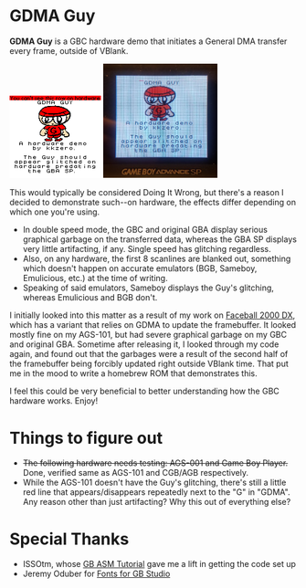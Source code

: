 # GDMA Guy
**GDMA Guy** is a GBC hardware demo that initiates a General DMA transfer every frame, outside of VBlank.

![GDMA Guy on BGB](guy-bgb.png) <img src="guy-ags101.png" alt="GDMA Guy on AGS-101" style="height: 200x; width:200px;"/>

This would typically be considered Doing It Wrong, but there's a reason I decided to demonstrate such--on hardware, the effects differ depending on which one you're using. 
* In double speed mode, the GBC and original GBA display serious graphical garbage on the transferred data, whereas the GBA SP displays very little artifacting, if any. Single speed has glitching regardless.
* Also, on any hardware, the first 8 scanlines are blanked out, something which doesn't happen on accurate emulators (BGB, Sameboy, Emulicious, etc.) at the time of writing. 
* Speaking of said emulators, Sameboy displays the Guy's glitching, whereas Emulicious and BGB don't.

I initially looked into this matter as a result of my work on [Faceball 2000 DX](https://www.romhacking.net/hacks/6107/), which has a variant that relies on GDMA to update the framebuffer.  It looked mostly fine on my AGS-101, but had severe graphical garbage on my GBC and original GBA. Sometime after releasing it, I looked through my code again, and found out that the garbages were a result of the second half of the framebuffer being forcibly updated right outside VBlank time. That put me in the mood to write a homebrew ROM that demonstrates this.

I feel this could be very beneficial to better understanding how the GBC hardware works. Enjoy!

# Things to figure out
* ~~The following hardware needs testing: AGS-001 and Game Boy Player.~~ Done, verified same as AGS-101 and CGB/AGB respectively.
* While the AGS-101 doesn't have the Guy's glitching, there's still a little red line that appears/disappears repeatedly next to the "G" in "GDMA". Any reason other than just artifacting? Why this out of everything else?

# Special Thanks
* ISSOtm, whose [GB ASM Tutorial](https://eldred.fr/gb-asm-tutorial/) gave me a lift in getting the code set up
* Jeremy Oduber for [Fonts for GB Studio](https://jeremyoduber.itch.io/fonts-for-gb-studio)
